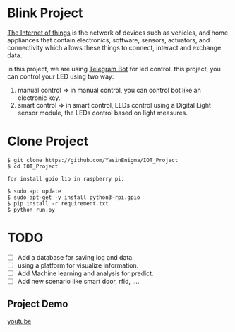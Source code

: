 # Blink Project 

[The Internet of things](https://en.wikipedia.org/wiki/Internet_of_things)  is the network of devices such as vehicles, and home appliances that contain electronics, software, sensors, actuators, and connectivity which allows these things to connect, interact and exchange data.

in this project, we are using [Telegram Bot](https://github.com/adam-p/markdown-here.wiki.git) for led control. this project, you can control your LED using two way: 
1. manual control => 
	  in manual control, you can control bot like an electronic key.
2. smart control => 
	in smart control, LEDs control using a Digital Light sensor module, the LEDs control based on light measures.

# Clone Project 
```
$ git clone https://github.com/YasinEnigma/IOT_Project
$ cd IOT_Project

for install gpio lib in raspberry pi:

$ sudo apt update
$ sudo apt-get -y install python3-rpi.gpio
$ pip install -r requirement.txt
$ python run.py

```


# TODO
- [ ] Add a database for saving log and data.
- [ ] using a platform for visualize information.
- [ ] Add Machine learning and analysis for predict.
- [ ] Add new scenario like smart door, rfid, ....

## Project Demo
[youtube](https://www.youtube.com/watch?v=npRtk55BMeE)
